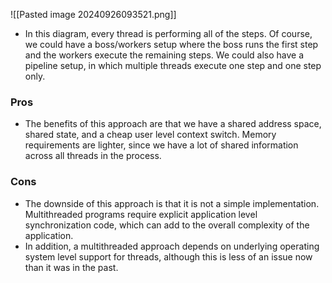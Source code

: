 ![[Pasted image 20240926093521.png]]
- In this diagram, every thread is performing all of the steps. Of course, we could have a boss/workers setup where the boss runs the first step and the workers execute the remaining steps. We could also have a pipeline setup, in which multiple threads execute one step and one step only.
### Pros 
- The benefits of this approach are that we have a shared address space, shared state, and a cheap user level context switch. Memory requirements are lighter, since we have a lot of shared information across all threads in the process.
### Cons 

- The downside of this approach is that it is not a simple implementation. Multithreaded programs require explicit application level synchronization code, which can add to the overall complexity of the application. 
- In addition, a multithreaded approach depends on underlying operating system level support for threads, although this is less of an issue now than it was in the past.